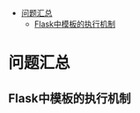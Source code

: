 <!-- MarkdownTOC -->

- [问题汇总](#问题汇总)
	- [Flask中模板的执行机制](#flask中模板的执行机制)

<!-- /MarkdownTOC -->

# 问题汇总

## Flask中模板的执行机制 